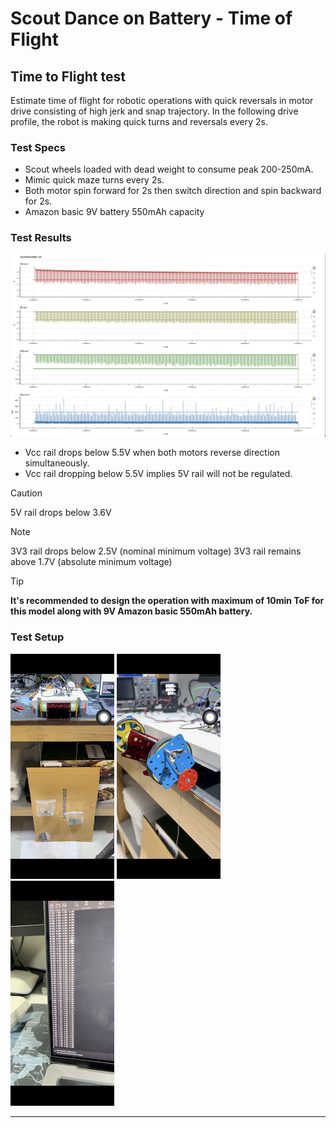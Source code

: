 Scout Dance on Battery - Time of Flight
===========================================

## Time to Flight test

Estimate time of flight for robotic operations with quick reversals in motor drive consisting of high jerk and snap trajectory.
In the following drive profile, the robot is making quick turns and reversals every 2s.

### Test Specs

- Scout wheels loaded with dead weight to consume peak 200-250mA.
- Mimic quick maze turns every 2s.
- Both motor spin forward for 2s then switch direction and spin backward for 2s.
- Amazon basic 9V battery 550mAh capacity

### Test Results

![scoutDanceBatt_4.0](img/result.png)

- Vcc rail drops below 5.5V when both motors reverse direction simultaneously.
- Vcc rail dropping below 5.5V implies 5V rail will not be regulated.
> [!CAUTION]
> 5V rail drops below 3.6V

> [!NOTE]
> 3V3 rail drops below 2.5V (nominal minimum voltage)
> 3V3 rail remains above 1.7V (absolute minimum voltage)

> [!TIP]
> **It's recommended to design the operation with maximum of 10min ToF for this model along with 9V Amazon basic 550mAh battery.**

### Test Setup

![scoutDance1](img/IMG_5835.png) ![scoutDance2](img/IMG_5837.png) ![scoutDance3](img/IMG_5838.png)

---

